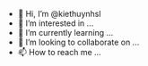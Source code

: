 - 👋 Hi, I’m @kiethuynhsl
- 👀 I’m interested in ...
- 🌱 I’m currently learning ...
- 💞️ I’m looking to collaborate on ...
- 📫 How to reach me ...

<!---
kiethuynhsl/kiethuynhsl is a ✨ special ✨ repository because its `README.md` (this file) appears on your GitHub profile.
You can click the Preview link to take a look at your changes.
--->
